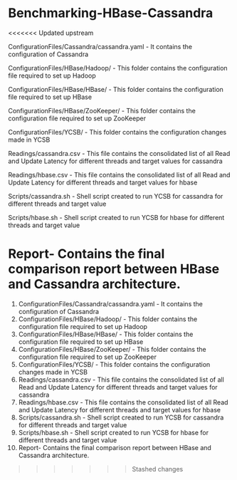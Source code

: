 # Benchmarking-HBase-Cassandra
<<<<<<< Updated upstream

ConfigurationFiles/Cassandra/cassandra.yaml - It contains the configuration of Cassandra

ConfigurationFiles/HBase/Hadoop/ - This folder contains the configuration file required to set up Hadoop

ConfigurationFiles/HBase/HBase/ - This folder contains the configuration file required to set up HBase

ConfigurationFiles/HBase/ZooKeeper/ - This folder contains the configuration file required to set up ZooKeeper

ConfigurationFiles/YCSB/ - This folder contains the configuration changes made in YCSB

Readings/cassandra.csv - This file contains the consolidated list of all Read and Update Latency for different threads and target values for cassandra

Readings/hbase.csv - This file contains the consolidated list of all Read and Update Latency for different threads and target values for hbase

Scripts/cassandra.sh - Shell script created to run YCSB for cassandra for different threads and target value

Scripts/hbase.sh - Shell script created to run YCSB for hbase for different threads and target value

Report- Contains the final comparison report between HBase and Cassandra architecture.
=======
1) ConfigurationFiles/Cassandra/cassandra.yaml - It contains the configuration of Cassandra
2) ConfigurationFiles/HBase/Hadoop/ - This folder contains the configuration file required to set up Hadoop
3) ConfigurationFiles/HBase/HBase/ - This folder contains the configuration file required to set up HBase
4) ConfigurationFiles/HBase/ZooKeeper/ - This folder contains the configuration file required to set up ZooKeeper
5) ConfigurationFiles/YCSB/ - This folder contains the configuration changes made in YCSB
6) Readings/cassandra.csv - This file contains the consolidated list of all Read and Update Latency for different threads and target values for cassandra
7) Readings/hbase.csv - This file contains the consolidated list of all Read and Update Latency for different threads and target values for hbase
8) Scripts/cassandra.sh - Shell script created to run YCSB for cassandra for different threads and target value
9) Scripts/hbase.sh - Shell script created to run YCSB for hbase for different threads and target value
10) Report- Contains the final comparison report between HBase and Cassandra architecture.

>>>>>>> Stashed changes
